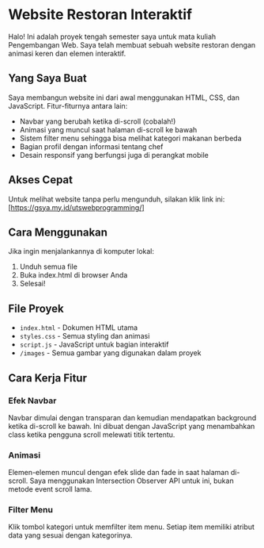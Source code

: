 # Website Restoran Interaktif

Halo! Ini adalah proyek tengah semester saya untuk mata kuliah Pengembangan Web. Saya telah membuat sebuah website restoran dengan animasi keren dan elemen interaktif.

## Yang Saya Buat

Saya membangun website ini dari awal menggunakan HTML, CSS, dan JavaScript. Fitur-fiturnya antara lain:

- Navbar yang berubah ketika di-scroll (cobalah!)
- Animasi yang muncul saat halaman di-scroll ke bawah
- Sistem filter menu sehingga bisa melihat kategori makanan berbeda
- Bagian profil dengan informasi tentang chef
- Desain responsif yang berfungsi juga di perangkat mobile

## Akses Cepat

Untuk melihat website tanpa perlu mengunduh, silakan klik link ini: [https://gsya.my.id/utswebprogramming/]

## Cara Menggunakan

Jika ingin menjalankannya di komputer lokal:

1. Unduh semua file
2. Buka index.html di browser Anda
3. Selesai!

## File Proyek

- `index.html` - Dokumen HTML utama
- `styles.css` - Semua styling dan animasi
- `script.js` - JavaScript untuk bagian interaktif
- `/images` - Semua gambar yang digunakan dalam proyek

## Cara Kerja Fitur

### Efek Navbar
Navbar dimulai dengan transparan dan kemudian mendapatkan background ketika di-scroll ke bawah. Ini dibuat dengan JavaScript yang menambahkan class ketika pengguna scroll melewati titik tertentu.

### Animasi
Elemen-elemen muncul dengan efek slide dan fade in saat halaman di-scroll. Saya menggunakan Intersection Observer API untuk ini, bukan metode event scroll lama.

### Filter Menu
Klik tombol kategori untuk memfilter item menu. Setiap item memiliki atribut data yang sesuai dengan kategorinya.
